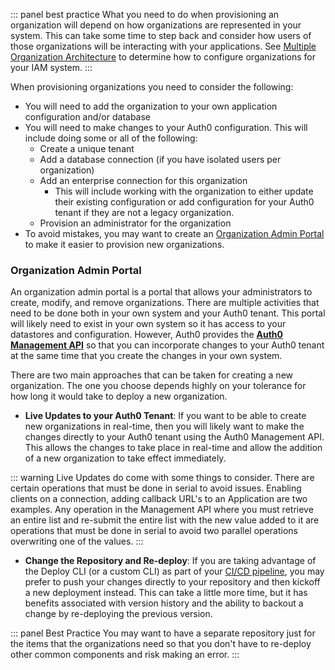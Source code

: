 ::: panel best practice
What you need to do when provisioning an organization will depend on how organizations are represented in your system. This can take some time to step back and consider how users of those organizations will be interacting with your applications. See [Multiple Organization Architecture](/media/articles/architecture-scenarios/planning/Multiple-Organization-Architecture-Multitenancy-Overview.pdf) to determine how to configure organizations for your IAM system.
:::

When provisioning organizations you need to consider the following:

* You will need to add the organization to your own application configuration and/or database
* You will need to make changes to your Auth0 configuration.  This will include doing some or all of the following:
    * Create a unique tenant
    * Add a database connection (if you have isolated users per organization)
    * Add an enterprise connection for this organization
        * This will include working with the organization to either update their existing configuration or add configuration for your Auth0 tenant if they are not a legacy organization.
    * Provision an administrator for the organization
* To avoid mistakes, you may want to create an [Organization Admin Portal](#organization-admin-portal) to make it easier to provision new organizations.

### Organization Admin Portal
An organization admin portal is a portal that allows your administrators to create, modify, and remove organizations. There are multiple activities that need to be done both in your own system and your Auth0 tenant.  This portal will likely need to exist in your own system so it has access to your datastores and configuration.  However, Auth0 provides the [**Auth0 Management API**](/api/management/v2) so that you can incorporate changes to your Auth0 tenant at the same time that you create the changes in your own system.

There are two main approaches that can be taken for creating a new organization.  The one you choose depends highly on your tolerance for how long it would take to deploy a new organization.
* **Live Updates to your Auth0 Tenant**: If you want to be able to create new organizations in real-time, then you will likely want to make the changes directly to your Auth0 tenant using the Auth0 Management API.  This allows the changes to take place in real-time and allow the addition of a new organization to take effect immediately.

::: warning
  Live Updates do come with some things to consider.  There are certain operations that must be done in serial to avoid issues.  Enabling clients on a connection, adding callback URL's to an Application are two examples.  Any operation in the Management API where you must retrieve an entire list and re-submit the entire list with the new value added to it are operations that must be done in serial to avoid two parallel operations overwriting one of the values.
:::

* **Change the Repository and Re-deploy**: If you are taking advantage of the Deploy CLI (or a custom CLI) as part of your [CI/CD pipeline]( /architecture-scenarios/implementation/${platform}}/${platform}-deployment), you may prefer to push your changes directly to your repository and then kickoff a new deployment instead.  This can take a little more time, but it has benefits associated with version history and the ability to backout a change by re-deploying the previous version.

::: panel Best Practice
You may want to have a separate repository just for the items that the organizations need so that you don't have to re-deploy other common components and risk making an error.
:::
